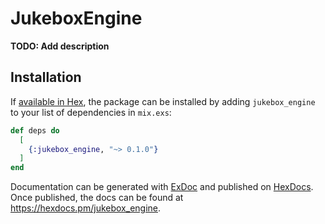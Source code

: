 # JukeboxEngine

**TODO: Add description**

## Installation

If [available in Hex](https://hex.pm/docs/publish), the package can be installed
by adding `jukebox_engine` to your list of dependencies in `mix.exs`:

```elixir
def deps do
  [
    {:jukebox_engine, "~> 0.1.0"}
  ]
end
```

Documentation can be generated with [ExDoc](https://github.com/elixir-lang/ex_doc)
and published on [HexDocs](https://hexdocs.pm). Once published, the docs can
be found at <https://hexdocs.pm/jukebox_engine>.

